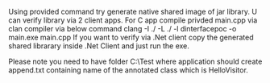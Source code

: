 Using provided command try generate native shared image of jar library.
U can verify library via 2 client apps.
For C app compile privded main.cpp via clan compiler via below command
  clang -I ./ -L ./ -l dinterfacepoc -o main.exe main.cpp
If you want to verify via .Net client copy the generated shared librarary inside .Net Client and just run the exe.

Please note you need to have folder C:\Test where application should create append.txt containing name of the annotated class which is HelloVisitor.
